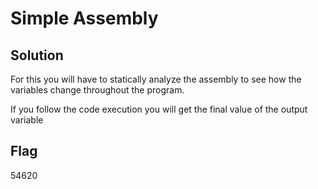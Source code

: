 # Simple Assembly

## Solution
For this you will have to statically analyze the assembly to see how the variables change throughout the program.

If you follow the code execution you will get the final value of the output variable

## Flag
54620